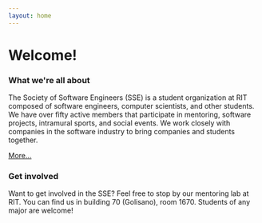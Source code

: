 ```yaml
---
layout: home
---
```

# Welcome!

### What we&#39;re all about

The Society of Software Engineers (SSE) is a student organization at RIT composed of software engineers, computer scientists, and other students. We have over fifty active members that participate in mentoring, software projects, intramural sports, and social events. We work closely with companies in the software industry to bring companies and students together.

[More...](/about)

### Get involved

Want to get involved in the SSE? Feel free to stop by our mentoring lab at RIT. You can find us in building 70 (Golisano), room 1670. Students of any major are welcome!
